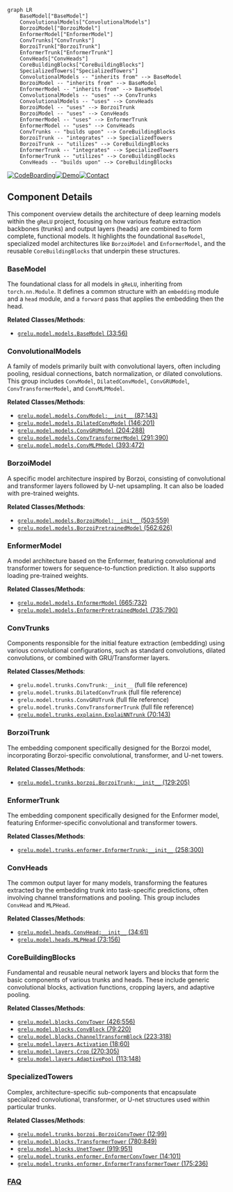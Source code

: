 ```mermaid
graph LR
    BaseModel["BaseModel"]
    ConvolutionalModels["ConvolutionalModels"]
    BorzoiModel["BorzoiModel"]
    EnformerModel["EnformerModel"]
    ConvTrunks["ConvTrunks"]
    BorzoiTrunk["BorzoiTrunk"]
    EnformerTrunk["EnformerTrunk"]
    ConvHeads["ConvHeads"]
    CoreBuildingBlocks["CoreBuildingBlocks"]
    SpecializedTowers["SpecializedTowers"]
    ConvolutionalModels -- "inherits from" --> BaseModel
    BorzoiModel -- "inherits from" --> BaseModel
    EnformerModel -- "inherits from" --> BaseModel
    ConvolutionalModels -- "uses" --> ConvTrunks
    ConvolutionalModels -- "uses" --> ConvHeads
    BorzoiModel -- "uses" --> BorzoiTrunk
    BorzoiModel -- "uses" --> ConvHeads
    EnformerModel -- "uses" --> EnformerTrunk
    EnformerModel -- "uses" --> ConvHeads
    ConvTrunks -- "builds upon" --> CoreBuildingBlocks
    BorzoiTrunk -- "integrates" --> SpecializedTowers
    BorzoiTrunk -- "utilizes" --> CoreBuildingBlocks
    EnformerTrunk -- "integrates" --> SpecializedTowers
    EnformerTrunk -- "utilizes" --> CoreBuildingBlocks
    ConvHeads -- "builds upon" --> CoreBuildingBlocks
```
[![CodeBoarding](https://img.shields.io/badge/Generated%20by-CodeBoarding-9cf?style=flat-square)](https://github.com/CodeBoarding/CodeBoarding)[![Demo](https://img.shields.io/badge/Try%20our-Demo-blue?style=flat-square)](https://www.codeboarding.org/demo)[![Contact](https://img.shields.io/badge/Contact%20us%20-%20contact@codeboarding.org-lightgrey?style=flat-square)](mailto:contact@codeboarding.org)

## Component Details

This component overview details the architecture of deep learning models within the `gReLU` project, focusing on how various feature extraction backbones (trunks) and output layers (heads) are combined to form complete, functional models. It highlights the foundational `BaseModel`, specialized model architectures like `BorzoiModel` and `EnformerModel`, and the reusable `CoreBuildingBlocks` that underpin these structures.

### BaseModel
The foundational class for all models in `gReLU`, inheriting from `torch.nn.Module`. It defines a common structure with an `embedding` module and a `head` module, and a `forward` pass that applies the embedding then the head.


**Related Classes/Methods**:

- <a href="https://github.com/Genentech/gReLU/blob/master/src/grelu/model/models.py#L33-L56" target="_blank" rel="noopener noreferrer">`grelu.model.models.BaseModel` (33:56)</a>


### ConvolutionalModels
A family of models primarily built with convolutional layers, often including pooling, residual connections, batch normalization, or dilated convolutions. This group includes `ConvModel`, `DilatedConvModel`, `ConvGRUModel`, `ConvTransformerModel`, and `ConvMLPModel`.


**Related Classes/Methods**:

- <a href="https://github.com/Genentech/gReLU/blob/master/src/grelu/model/models.py#L87-L143" target="_blank" rel="noopener noreferrer">`grelu.model.models.ConvModel:__init__` (87:143)</a>
- <a href="https://github.com/Genentech/gReLU/blob/master/src/grelu/model/models.py#L146-L201" target="_blank" rel="noopener noreferrer">`grelu.model.models.DilatedConvModel` (146:201)</a>
- <a href="https://github.com/Genentech/gReLU/blob/master/src/grelu/model/models.py#L204-L288" target="_blank" rel="noopener noreferrer">`grelu.model.models.ConvGRUModel` (204:288)</a>
- <a href="https://github.com/Genentech/gReLU/blob/master/src/grelu/model/models.py#L291-L390" target="_blank" rel="noopener noreferrer">`grelu.model.models.ConvTransformerModel` (291:390)</a>
- <a href="https://github.com/Genentech/gReLU/blob/master/src/grelu/model/models.py#L393-L472" target="_blank" rel="noopener noreferrer">`grelu.model.models.ConvMLPModel` (393:472)</a>


### BorzoiModel
A specific model architecture inspired by Borzoi, consisting of convolutional and transformer layers followed by U-net upsampling. It can also be loaded with pre-trained weights.


**Related Classes/Methods**:

- <a href="https://github.com/Genentech/gReLU/blob/master/src/grelu/model/models.py#L503-L559" target="_blank" rel="noopener noreferrer">`grelu.model.models.BorzoiModel:__init__` (503:559)</a>
- <a href="https://github.com/Genentech/gReLU/blob/master/src/grelu/model/models.py#L562-L626" target="_blank" rel="noopener noreferrer">`grelu.model.models.BorzoiPretrainedModel` (562:626)</a>


### EnformerModel
A model architecture based on the Enformer, featuring convolutional and transformer towers for sequence-to-function prediction. It also supports loading pre-trained weights.


**Related Classes/Methods**:

- <a href="https://github.com/Genentech/gReLU/blob/master/src/grelu/model/models.py#L665-L732" target="_blank" rel="noopener noreferrer">`grelu.model.models.EnformerModel` (665:732)</a>
- <a href="https://github.com/Genentech/gReLU/blob/master/src/grelu/model/models.py#L735-L790" target="_blank" rel="noopener noreferrer">`grelu.model.models.EnformerPretrainedModel` (735:790)</a>


### ConvTrunks
Components responsible for the initial feature extraction (embedding) using various convolutional configurations, such as standard convolutions, dilated convolutions, or combined with GRU/Transformer layers.


**Related Classes/Methods**:

- `grelu.model.trunks.ConvTrunk:__init__` (full file reference)
- `grelu.model.trunks.DilatedConvTrunk` (full file reference)
- `grelu.model.trunks.ConvGRUTrunk` (full file reference)
- `grelu.model.trunks.ConvTransformerTrunk` (full file reference)
- <a href="https://github.com/Genentech/gReLU/blob/master/src/grelu/model/trunks/explainn.py#L70-L143" target="_blank" rel="noopener noreferrer">`grelu.model.trunks.explainn.ExplaiNNTrunk` (70:143)</a>


### BorzoiTrunk
The embedding component specifically designed for the Borzoi model, incorporating Borzoi-specific convolutional, transformer, and U-net towers.


**Related Classes/Methods**:

- <a href="https://github.com/Genentech/gReLU/blob/master/src/grelu/model/trunks/borzoi.py#L129-L205" target="_blank" rel="noopener noreferrer">`grelu.model.trunks.borzoi.BorzoiTrunk:__init__` (129:205)</a>


### EnformerTrunk
The embedding component specifically designed for the Enformer model, featuring Enformer-specific convolutional and transformer towers.


**Related Classes/Methods**:

- <a href="https://github.com/Genentech/gReLU/blob/master/src/grelu/model/trunks/enformer.py#L258-L300" target="_blank" rel="noopener noreferrer">`grelu.model.trunks.enformer.EnformerTrunk:__init__` (258:300)</a>


### ConvHeads
The common output layer for many models, transforming the features extracted by the embedding trunk into task-specific predictions, often involving channel transformations and pooling. This group includes `ConvHead` and `MLPHead`.


**Related Classes/Methods**:

- <a href="https://github.com/Genentech/gReLU/blob/master/src/grelu/model/heads.py#L34-L61" target="_blank" rel="noopener noreferrer">`grelu.model.heads.ConvHead:__init__` (34:61)</a>
- <a href="https://github.com/Genentech/gReLU/blob/master/src/grelu/model/heads.py#L73-L156" target="_blank" rel="noopener noreferrer">`grelu.model.heads.MLPHead` (73:156)</a>


### CoreBuildingBlocks
Fundamental and reusable neural network layers and blocks that form the basic components of various trunks and heads. These include generic convolutional blocks, activation functions, cropping layers, and adaptive pooling.


**Related Classes/Methods**:

- <a href="https://github.com/Genentech/gReLU/blob/master/src/grelu/model/blocks.py#L426-L556" target="_blank" rel="noopener noreferrer">`grelu.model.blocks.ConvTower` (426:556)</a>
- <a href="https://github.com/Genentech/gReLU/blob/master/src/grelu/model/blocks.py#L79-L220" target="_blank" rel="noopener noreferrer">`grelu.model.blocks.ConvBlock` (79:220)</a>
- <a href="https://github.com/Genentech/gReLU/blob/master/src/grelu/model/blocks.py#L223-L318" target="_blank" rel="noopener noreferrer">`grelu.model.blocks.ChannelTransformBlock` (223:318)</a>
- <a href="https://github.com/Genentech/gReLU/blob/master/src/grelu/model/layers.py#L18-L60" target="_blank" rel="noopener noreferrer">`grelu.model.layers.Activation` (18:60)</a>
- <a href="https://github.com/Genentech/gReLU/blob/master/src/grelu/model/layers.py#L270-L305" target="_blank" rel="noopener noreferrer">`grelu.model.layers.Crop` (270:305)</a>
- <a href="https://github.com/Genentech/gReLU/blob/master/src/grelu/model/layers.py#L113-L148" target="_blank" rel="noopener noreferrer">`grelu.model.layers.AdaptivePool` (113:148)</a>


### SpecializedTowers
Complex, architecture-specific sub-components that encapsulate specialized convolutional, transformer, or U-net structures used within particular trunks.


**Related Classes/Methods**:

- <a href="https://github.com/Genentech/gReLU/blob/master/src/grelu/model/trunks/borzoi.py#L12-L99" target="_blank" rel="noopener noreferrer">`grelu.model.trunks.borzoi.BorzoiConvTower` (12:99)</a>
- <a href="https://github.com/Genentech/gReLU/blob/master/src/grelu/model/blocks.py#L780-L849" target="_blank" rel="noopener noreferrer">`grelu.model.blocks.TransformerTower` (780:849)</a>
- <a href="https://github.com/Genentech/gReLU/blob/master/src/grelu/model/blocks.py#L919-L951" target="_blank" rel="noopener noreferrer">`grelu.model.blocks.UnetTower` (919:951)</a>
- <a href="https://github.com/Genentech/gReLU/blob/master/src/grelu/model/trunks/enformer.py#L14-L101" target="_blank" rel="noopener noreferrer">`grelu.model.trunks.enformer.EnformerConvTower` (14:101)</a>
- <a href="https://github.com/Genentech/gReLU/blob/master/src/grelu/model/trunks/enformer.py#L175-L236" target="_blank" rel="noopener noreferrer">`grelu.model.trunks.enformer.EnformerTransformerTower` (175:236)</a>




### [FAQ](https://github.com/CodeBoarding/GeneratedOnBoardings/tree/main?tab=readme-ov-file#faq)